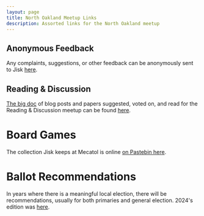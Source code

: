 ```yaml
---
layout: page
title: North Oakland Meetup Links
description: Assorted links for the North Oakland meetup
---
```


## Anonymous Feedback

Any complaints, suggestions, or other feedback can be anonymously sent to Jisk [here](https://forms.gle/dDRDe2u14JSXxuot9).

## Reading & Discussion

[The big doc][1] of blog posts and papers suggested, voted on, and read for the Reading & Discussion
meetup can be found [here][1].

[1]: https://docs.google.com/document/d/1u-bg9m2br-0gA2myEcFVABqyq5oznlkorw6UwQqszdw/edit

# Board Games

The collection Jisk keeps at Mecatol is online [on Pastebin here](https://pastebin.com/Z1bbF9AV).

# Ballot Recommendations

In years where there is a meaningful local election, there will be recommendations, usually for both
primaries and general election. 2024's edition was [here][2].

[2]: https://docs.google.com/document/d/185RsOSxQDT0Oyf1SuqcQEW3BaLGnqQekZeHkx04fDL8/edit?usp=sharing
